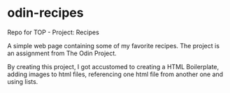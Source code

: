 # odin-recipes
Repo for TOP - Project: Recipes

A simple web page containing some of my favorite recipes. The project is an assignment from The Odin Project.

By creating this project, I got accustomed to creating a HTML Boilerplate, adding images to html files, 
referencing one html file from another one and using lists.
